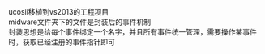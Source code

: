 ucosii移植到vs2013的工程项目  
midware文件夹下的文件是封装后的事件机制  
封装思想是给每个事件绑定一个名字，并且所有事件统一管理，需要操作某事件时，获取已经注册的事件指针即可
